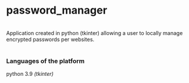 # password_manager
</br>Application created in python (tkinter) allowing a user to locally manage encrypted passwords per websites.
</br></br>

### Languages of the platform
python 3.9 <i>(tkinter)</i>
